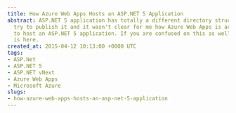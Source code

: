 ```yaml
---
title: How Azure Web Apps Hosts an ASP.NET 5 Application
abstract: ASP.NET 5 application has totally a different directory structure when you
  try to publish it and it wasn't clear for me how Azure Web Apps is actually able
  to host an ASP.NET 5 application. If you are confused on this as well, the answer
  is here.
created_at: 2015-04-12 10:13:00 +0000 UTC
tags:
- ASP.Net
- ASP.NET 5
- ASP.NET vNext
- Azure Web Apps
- Microsoft Azure
slugs:
- how-azure-web-apps-hosts-an-asp-net-5-application
---
```

